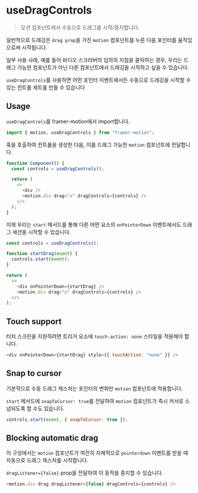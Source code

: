# useDragControls

> 모션 컴포넌트에서 수동으로 드래그를 시작/중지합니다.

일반적으로 드래깅은 `drag prop`을 가진 `motion` 컴포넌트를 누른 다음 포인터를 움직임으로써 시작됩니다.

일부 사용 사례, 예를 들어 비디오 스크러버의 임의의 지점을 클릭하는 경우, 우리는 드래그 가능한 컴포넌트가 아닌 다른 컴포넌트에서 드래깅을 시작하고 싶을 수 있습니다.

`useDragControls`를 사용하면 어떤 포인터 이벤트에서든 수동으로 드래깅을 시작할 수 있는 컨트롤 세트를 만들 수 있습니다

## Usage

`useDragControls`를 framer-motion에서 import합니다.

```javascript
import { motion, useDragControls } from "framer-motion";
```

훅을 호출하여 컨트롤을 생성한 다음, 이를 드래그 가능한 `motion` 컴포넌트에 전달합니다.

```javascript
function Component() {
  const controls = useDragControls();

  return (
    <>
      <div />
      <motion.div drag="x" dragControls={controls} />
    </>
  );
}
```

이제 우리는 `start` 메서드를 통해 다른 어떤 요소의 `onPointerDown` 이벤트에서도 드래그 세션을 시작할 수 있습니다.

```javascript
const controls = useDragControls();

function startDrag(event) {
  controls.start(event);
}

return (
  <>
    <div onPointerDown={startDrag} />
    <motion.div drag="x" dragControls={controls} />
  </>
);
```

## Touch support

터치 스크린을 지원하려면 트리거 요소에 `touch-action: none` 스타일을 적용해야 합니다.

```javascript
<div onPointerDown={startDrag} style={{ touchAction: "none" }} />
```

## Snap to cursor

기본적으로 수동 드래그 제스처는 포인터의 변화만 `motion` 컴포넌트에 적용합니다.

`start` 메서드에 `snapToCursor: true`를 전달하여 `motion` 컴포넌트가 즉시 커서로 스냅되도록 할 수도 있습니다.

```javascript
controls.start(event, { snapToCursor: true });
```

## Blocking automatic drag

이 구성에서는 `motion` 컴포넌트가 여전히 자체적으로 `pointerdown` 이벤트를 받을 때 자동으로 드래그 제스처를 시작합니다.

`dragListener={false}` prop을 전달하여 이 동작을 중지할 수 있습니다.

```javascript
<motion.div drag dragListener={false} dragControls={controls} />
```
